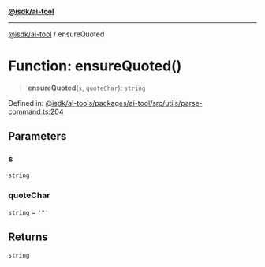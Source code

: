 [**@isdk/ai-tool**](../README.md)

***

[@isdk/ai-tool](../globals.md) / ensureQuoted

# Function: ensureQuoted()

> **ensureQuoted**(`s`, `quoteChar`): `string`

Defined in: [@isdk/ai-tools/packages/ai-tool/src/utils/parse-command.ts:204](https://github.com/isdk/ai-tool.js/blob/d0765f898f217d97c57c6949502b4a7bef5dce5e/src/utils/parse-command.ts#L204)

## Parameters

### s

`string`

### quoteChar

`string` = `'"'`

## Returns

`string`
